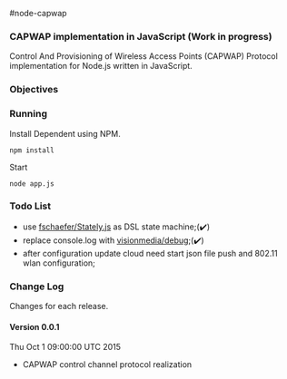 #node-capwap

### CAPWAP implementation in JavaScript (Work in progress)

Control And Provisioning of Wireless Access Points (CAPWAP) Protocol implementation for Node.js
written in JavaScript.

### Objectives

### Running

Install Dependent using NPM.

```
npm install
```

Start

```
node app.js
```

### Todo List

 * use [fschaefer/Stately.js](https://github.com/fschaefer/Stately.js) as DSL state machine;(:heavy_check_mark:)
 * replace console.log with [visionmedia/debug](https://github.com/visionmedia/debug);(:heavy_check_mark:)
 * after configuration update cloud need start json file push and 802.11 wlan configuration;

### Change Log

Changes for each release.

#### Version 0.0.1

Thu Oct 1 09:00:00 UTC 2015

 * CAPWAP control channel protocol realization